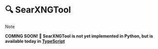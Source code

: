 # 🔍 SearXNGTool

> [!NOTE]  
> **COMING SOON! 🚀 SearXNGTool is not yet implemented in Python, but is available today in [TypeScript](/typescript/docs/searxng-tool.md)**
